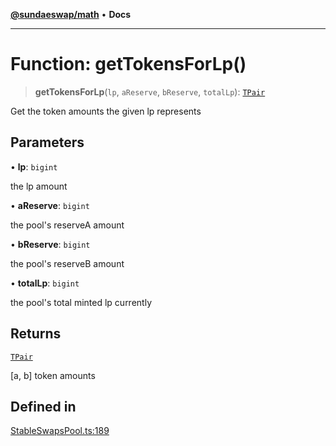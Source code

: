 [**@sundaeswap/math**](../../../README.md) • **Docs**

***

# Function: getTokensForLp()

> **getTokensForLp**(`lp`, `aReserve`, `bReserve`, `totalLp`): [`TPair`](../../SharedPoolMath/type-aliases/TPair.md)

Get the token amounts the given lp represents

## Parameters

• **lp**: `bigint`

the lp amount

• **aReserve**: `bigint`

the pool's reserveA amount

• **bReserve**: `bigint`

the pool's reserveB amount

• **totalLp**: `bigint`

the pool's total minted lp currently

## Returns

[`TPair`](../../SharedPoolMath/type-aliases/TPair.md)

[a, b] token amounts

## Defined in

[StableSwapsPool.ts:189](https://github.com/SundaeSwap-finance/sundae-sdk/blob/main/packages/math/src/PoolMath/StableSwapsPool.ts#L189)
